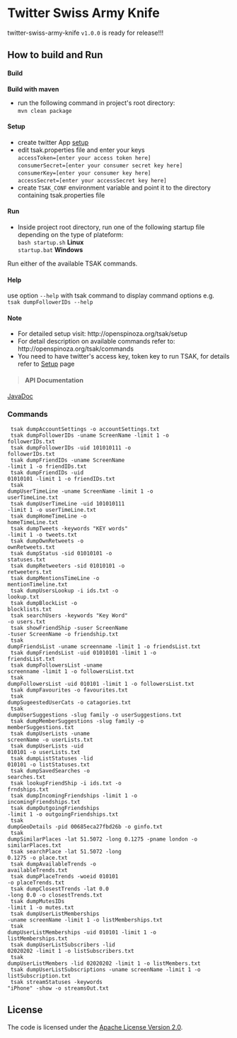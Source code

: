 # Twitter Swiss Army Knife
twitter-swiss-army-knife <code>v1.0.0</code> is ready for release!!!

<h2>How to build and Run</h2>
<h4>Build</h4>
<b>Build with maven</b>
<ul><li>run the following command in project's root directory:<br>
<code>mvn clean package</code></li></ul>

<h4>Setup</h4>
<ul>
<li>create twitter App <a href="http://openspinoza.org/tsak/setup">setup</a></li>
<li>
edit tsak.properties file and enter your keys <br>
<code>accessToken=[enter your access token here]</code><br>
<code>consumerSecret=[enter your consumer secret key here]</code><br>
<code>consumerKey=[enter your consumer key here]</code><br>
<code>accessSecret=[enter your accessSecret key here]</code><br>
</li>
<li>create <code>TSAK_CONF</code> environment variable and point it to the directory containing tsak.properties file</li>
</ul>
<h4>Run</h4>
<ul>
<li>Inside project root directory, run one of the following startup file depending on the type of plateform:<br> 
<code>bash startup.sh</code> <b>Linux</b><br>
<code>startup.bat</code> <b>Windows</b>
</li>
</ul>

Run either of the available TSAK commands.</b>

<h4>Help</h4>
use option <code>--help</code> with tsak command to display command options e.g.<br>
<code>tsak dumpFollowerIDs --help</code>
<h4>Note</h4> 
<ul>
<li>For detailed setup visit: http://openspinoza.org/tsak/setup</code></li>
<li>For detail description on available commands refer to: http://openspinoza.org/tsak/commands</li>
<li>You need to have twitter's access key, token key to run TSAK, for details refer to  <a href="https://github.com/project-spinoza/twitter-swiss-army-knife/wiki/Prerequisites">Setup</a> page</li>
</ul>


> #### API Documentation
[JavaDoc](http://project-spinoza.github.io/twitter-swiss-army-knife/doc/)

### Commands

<code> tsak dumpAccountSettings -o accountSettings.txt </code><br>
<code> tsak dumpFollowerIDs -uname ScreenName -limit 1 -o followerIDs.txt</code><br>
<code> tsak dumpFollowerIDs -uid 101010111 -o followerIDs.txt</code><br>
<code> tsak dumpFriendIDs -uname ScreenName -limit 1 -o friendIDs.txt</code><br>
<code> tsak dumpFriendIDs -uid 01010101 -limit 1 -o friendIDs.txt </code><br>
<code> tsak dumpUserTimeLine -uname ScreenName -limit 1 -o userTimeLine.txt</code><br>
<code> tsak dumpUserTimeLine -uid 101010111 -limit 1 -o userTimeLine.txt</code><br>
<code> tsak dumpHomeTimeLine -o homeTimeLine.txt</code><br>
<code> tsak dumpTweets -keywords "KEY words" -limit 1  -o tweets.txt</code><br>
<code> tsak dumpOwnRetweets -o ownRetweets.txt</code><br>
<code> tsak dumpStatus -sid 01010101 -o statuses.txt    </code><br>
<code> tsak dumpRetweeters -sid 01010101 -o retweeters.txt</code><br>
<code> tsak dumpMentionsTimeLine -o mentionTimeline.txt</code><br>
<code> tsak dumpUsersLookup -i ids.txt -o lookup.txt</code><br>
<code> tsak dumpBlockList -o blocklists.txt</code><br>
<code> tsak searchUsers -keywords "Key Word" -o users.txt</code><br>
<code> tsak showFriendShip -suser ScreenName -tuser ScreenName -o friendship.txt</code><br>
<code> tsak dumpFriendsList -uname screenname -limit 1 -o friendsList.txt</code><br>
<code> tsak dumpFriendsList -uid 01010101 -limit 1 -o friendsList.txt</code><br>
<code> tsak dumpFollowersList -uname screenname -limit 1 -o followersList.txt</code><br>
<code> tsak dumpFollowersList -uid 010101 -limit 1 -o followersList.txt</code><br>
<code> tsak dumpFavourites -o favourites.txt</code><br>
<code> tsak dumpSugeestedUserCats -o catagories.txt</code><br>
<code> tsak dumpUserSuggestions -slug family -o userSuggestions.txt</code><br>
<code> tsak dumpMemberSuggestions -slug family -o memberSuggestions.txt</code><br>
<code> tsak dumpUserLists -uname screenName -o userLists.txt</code><br>
<code> tsak dumpUserLists -uid 010101 -o userLists.txt</code><br>
<code> tsak dumpListStatuses -lid 010101 -o listStatuses.txt</code><br>
<code> tsak dumpSavedSearches -o searches.txt</code><br>
<code> tsak lookupFriendShip -i ids.txt -o frndships.txt</code><br>
<code> tsak dumpIncomingFriendships -limit 1 -o incomingFriendships.txt</code><br>
<code> tsak dumpOutgoingFriendships -limit 1 -o outgoingFriendships.txt</code><br>
<code> tsak dumpGeoDetails -pid 00685eca27fbd26b -o ginfo.txt</code><br>
<code> tsak dumpSimilarPlaces -lat 51.5072 -long 0.1275 -pname london -o similarPlaces.txt</code><br>
<code> tsak searchPlace -lat 51.5072 -long 0.1275 -o place.txt</code><br>
<code> tsak dumpAvailableTrends -o availableTrends.txt</code><br>
<code> tsak dumpPlaceTrends -woeid 010101 -o placeTrends.txt</code><br>
<code> tsak dumpClosestTrends -lat 0.0 -long 0.0 -o closestTrends.txt</code><br>
<code> tsak dumpMutesIDs -limit 1 -o mutes.txt</code><br>
<code> tsak dumpUserListMemberships -uname screenName -limit 1 -o listMemberships.txt</code><br>
<code> tsak dumpUserListMemberships -uid 010101 -limit 1 -o listMemberships.txt</code><br>
<code> tsak dumpUserListSubscribers -lid 02020202 -limit 1 -o listSubscribers.txt</code><br>
<code> tsak dumpUserListMembers -lid 02020202 -limit 1 -o listMembers.txt</code><br>
<code> tsak dumpUserListSubscriptions -uname screenName -limit 1 -o listSubscription.txt</code><br>
<code> tsak streamStatuses -keywords "iPhone" -show -o streamsOut.txt</code>


## License
The code is licensed under the [Apache License Version 2.0](http://www.apache.org/licenses/LICENSE-2.0).

